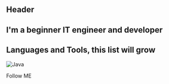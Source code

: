 ## Header
## I'm a beginner IT engineer and developer 
## Languages and Tools, this list will grow
![Java](https://img.shields.io/badge/-Java-ff0000?style=for-the-badge&logo=Java&logoColor=ffffff)

Follow ME

